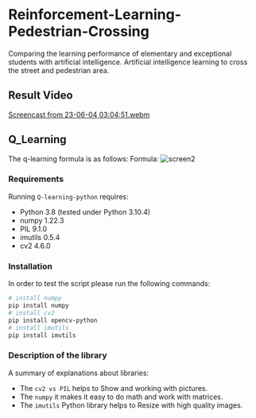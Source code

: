 # Reinforcement-Learning-Pedestrian-Crossing
Comparing the learning performance of elementary and exceptional students with artificial intelligence. Artificial intelligence learning to cross the street and pedestrian area.

## Result Video
[Screencast from 23-06-04 03:04:51.webm](https://github.com/AmirRezaFarokhy/Reinforcement-Learning-Pedestrian-Crossing/assets/113052872/b24e0dc7-6fd0-45dc-a8d0-c0898a9ed5f4)


## Q_Learning
The q-learning formula is as follows:
Formula:
![screen2](https://user-images.githubusercontent.com/113052872/191721459-c5197461-554f-4fd1-a88b-ae04b88c21b7.jpg)

### Requirements
Running `Q-learning-python` requires:
* Python 3.8 (tested under Python 3.10.4)
* numpy 1.22.3
* PIL 9.1.0
* imutils 0.5.4
* cv2 4.6.0

### Installation
In order to test the script please run the following commands:
```sh
# install numpy
pip install numpy
# install cv2
pip install opencv-python
# install imutils
pip install imutils
```

### Description of the library
A summary of explanations about libraries:
* The `cv2 vs PIL` helps to Show and working with pictures.
* The `numpy` it makes it easy to do math and work with matrices.
* The `imutils` Python  library helps to Resize with high quality images.
